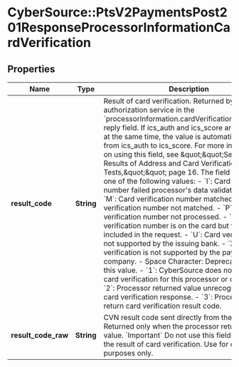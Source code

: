# CyberSource::PtsV2PaymentsPost201ResponseProcessorInformationCardVerification

## Properties
Name | Type | Description | Notes
------------ | ------------- | ------------- | -------------
**result_code** | **String** | Result of card verification. Returned by the authorization service in the &#x60;processorInformation.cardVerification.resultCode&#x60; reply field. If ics_auth and ics_score are requested at the same time, the value is automatically passed from ics_auth to ics_score. For more information on using this field, see \&quot;\&quot;Sending the Results of Address and Card Verification Tests,\&quot;\&quot; page 16. The field contains one of the following values:   - &#x60;I&#x60;: Card verification number failed processor&#39;s data   validation check.   - &#x60;M&#x60;: Card verification number matched.   - &#x60;N&#x60;: Card verification number not matched.   - &#x60;P&#x60;: Card verification number not processed.   - &#x60;S&#x60;: Card verification number is on the card but was not included in the request.   - &#x60;U&#x60;: Card verification is not supported by the issuing bank.   - &#x60;X&#x60;: Card verification is not supported by the payment card company.   - Space Character: Deprecated. Ignore this value.   - &#x60;1&#x60;: CyberSource does not support card verification for this processor or card type.   - &#x60;2&#x60;: Processor returned value unrecognized for card verification response.   - &#x60;3&#x60;: Processor did not return card verification result code.  | [optional] 
**result_code_raw** | **String** | CVN result code sent directly from the processor. Returned only when the processor returns this value.  &#x60;Important&#x60; Do not use this field to evaluate the result of card verification. Use for debugging purposes only.  | [optional] 


